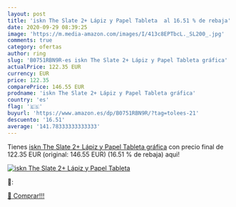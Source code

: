 ```yaml
---
layout: post
title: 'iskn The Slate 2+ Lápiz y Papel Tableta  al 16.51 % de rebaja'
date: 2020-09-29 08:39:25
image: 'https://m.media-amazon.com/images/I/413c8EPTbcL._SL200_.jpg'
comments: true
category: ofertas
author: ring
slug: 'B0751RBN9R-es iskn The Slate 2+ Lápiz y Papel Tableta gráfica'
actualPrice: 122.35 EUR
currency: EUR
price: 122.35
comparePrice: 146.55 EUR
prodname: 'iskn The Slate 2+ Lápiz y Papel Tableta gráfica'
country: 'es'
flag: '🇪🇸'
buyurl: 'https://www.amazon.es/dp/B0751RBN9R/?tag=tolees-21'
descuento: '16.51'
average: '141.78333333333333'
---
```


Tienes [iskn The Slate 2+ Lápiz y Papel Tableta gráfica](https://www.amazon.es/dp/B0751RBN9R/?tag=tolees-21) con precio final de  122.35 EUR (original: 146.55 EUR) (16.51 %  de rebaja) aqui!

[![iskn The Slate 2+ Lápiz y Papel Tableta ](https://m.media-amazon.com/images/I/413c8EPTbcL._SL200_.jpg)](https://www.amazon.es/dp/B0751RBN9R/?tag=tolees-21)

🔎:


[🛒 Comprar!!!](https://www.amazon.es/dp/B0751RBN9R/?tag=tolees-21)

